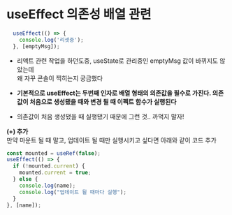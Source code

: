 # useEffect 의존성 배열 관련

```js
  useEffect(() => {
    console.log('리셋중');
  }, [emptyMsg]);
```

* 리액트 관련 작업을 하던도중, useState로 관리중인 emptyMsg 값이 바뀌지도 않았는데   
왜 자꾸 콘솔이 찍히는지 궁금했다

* **기본적으로 useEffect는 두번째 인자로 배열 형태의 의존값을 필수로 가진다. 의존값이 처음으로 생성됐을 때와 변경 될 때 이펙트 함수가 실행된다**

* 의존값이 처음 생성됐을 때 실행됐기 때문에 그런 것.. 까먹지 말자!

**(+) 추가**  
만약 마운트 될 때 말고, 업데이트 될 때만 실행시키고 싶다면 아래와 같이 코드 추가
```js
const mounted = useRef(false);
useEffect(() => {
  if (!mounted.current) {
    mounted.current = true;
  } else {
    console.log(name);
    console.log("업데이트 될 때마다 실행");
  }
}, [name]);
```
